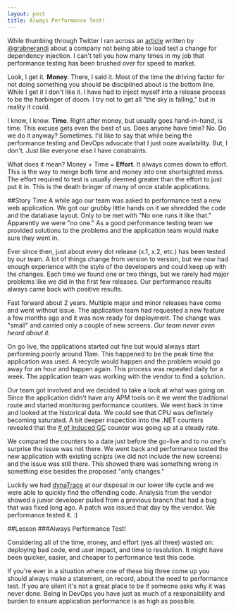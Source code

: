 ```yaml
---
layout: post
title: Always Performance Test!
---
```

While thumbing through Twitter I ran across an [article][cmpblog] written by [@grabnerandi][grabtwit] about a company not being able to load test a change for dependency injection. I can't tell you how many times in my job that performance testing has been brushed over for speed to market.

Look, I get it. **Money**. There, I said it. Most of the time the driving factor for not doing something you should be disciplined about is the bottom line. While I get it I don't like it. I have had to inject myself into a release process to be the harbinger of doom. I try not to get all "the sky is falling," but in reality it could.

I know, I know. **Time**. Right after money, but usually goes hand-in-hand, is time. This excuse gets even the best of us. Does anyone have time? No. Do we do it anyway? Sometimes. I'd like to say that while being the performance testing and DevOps advocate that I just ooze availability. But, I don't. Just like everyone else I have constraints.

What does it mean? Money + Time = **Effort**. It always comes down to effort. This is the way to merge both time and money into one shortsighted mess. The effort required to test is usually deemed greater than the effort to just put it in. This is the death bringer of many of once stable applications.

##Story Time
A while ago our team was asked to performance test a new web application. We got our grubby little hands on it we shredded the code and the database layout. Only to be met with "No one runs it like that." Apparently we were "no one." As a good performance testing team we provided solutions to the problems and the application team would make sure they went in. 

Ever since then, just about every dot release (x.1, x.2, etc.) has been tested by our team. A lot of things change from version to version, but we now had enough experience with the style of the developers and could keep up with the changes. Each time we found one or two things, but we rarely had major problems like we did in the first few releases. Our performance results always came back with positive results.

Fast forward about 2 years. Multiple major and minor releases have come and went without issue. The application team had requested a new feature a few months ago and it was now ready for deployment. The change was "small" and carried only a couple of new screens. *Our team never even heard about it.*

On go live, the applications started out fine but would always start performing poorly around 11am. This happened to be the peak time the application was used. A recycle would happen and the problem would go away for an hour and happen again. This process was repeated daily for a week. The application team was working with the vendor to find a solution.

Our team got involved and we decided to take a look at what was going on. Since the application didn't have any APM tools on it we went the traditional route and started monitoring performance counters. We went back in time and looked at the historical data. We could see that CPU was definitely becoming saturated. A bit deeper inspection into the .NET counters revealed that the [# of Induced GC][induced] counter was going up at a steady rate.

We compared the counters to a date just before the go-live and to no one's surprise the issue was not there. We went back and performance tested the new application with existing scripts (we did not include the new screens) and the issue was still there. This showed there was something wrong in something else besides the proposed "only changes."

Luckily we had [dynaTrace][dt] at our disposal in our lower life cycle and we were able to quickly find the offending code. Analysis from the vendor showed a junior developer pulled from a previous branch that had a bug that was fixed long ago. A patch was issued that day by the vendor. We performance tested it. :)

##Lesson
###Always Performance Test!

Considering all of the time, money, and effort (yes all three) wasted on: deploying bad code, end user impact, and time to resolution. It might have been quicker, easier, and cheaper to performance test this code.

If you're ever in a situation where one of these big three come up you should always make a statement, on record, about the need to performance test. If you are silent it's not a great place to be if someone asks why it was never done. Being in DevOps you have just as much of a responsibility and burden to ensure application performance is as high as possible.

[grabtwit]: https://twitter.com/grabnerandi
[cmpblog]: http://apmblog.compuware.com/2014/09/16/detecting-bad-deployments-resource-impact-response-time-hotspot-garbage-collection/
[induced]: http://msdn.microsoft.com/en-us/library/x2tyfybc(v=vs.110).aspx
[dt]: http://www.compuware.com/en_us/application-performance-management.html